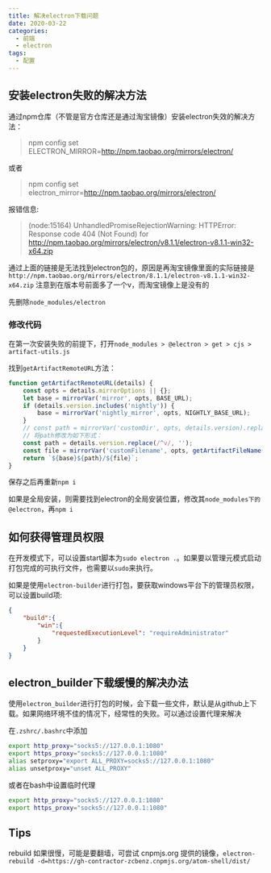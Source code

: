 ```yaml
---
title: 解决electron下载问题
date: 2020-03-22
categories:
  - 前端
  - electron
tags:
  - 配置
---
```



## 安装electron失败的解决方法

通过npm仓库（不管是官方仓库还是通过淘宝镜像）安装electron失效的解决方法：

> npm config set ELECTRON_MIRROR=http://npm.taobao.org/mirrors/electron/

或者
> npm config set electron_mirror=http://npm.taobao.org/mirrors/electron/

报错信息:
> (node:15164) UnhandledPromiseRejectionWarning: HTTPError: Response code 404 (Not Found) for http://npm.taobao.org/mirrors/electron/v8.1.1/electron-v8.1.1-win32-x64.zip

通过上面的链接是无法找到electron包的，原因是再淘宝镜像里面的实际链接是`http://npm.taobao.org/mirrors/electron/8.1.1/electron-v8.1.1-win32-x64.zip`
注意到在版本号前面多了一个v，而淘宝镜像上是没有的

先删除`node_modules/electron`

### 修改代码

在第一次安装失败的前提下，打开`node_modules > @electron > get > cjs > artifact-utils.js`

找到`getArtifactRemoteURL`方法：

```js
function getArtifactRemoteURL(details) {
    const opts = details.mirrorOptions || {};
    let base = mirrorVar('mirror', opts, BASE_URL);
    if (details.version.includes('nightly')) {
        base = mirrorVar('nightly_mirror', opts, NIGHTLY_BASE_URL);
    }
    // const path = mirrorVar('customDir', opts, details.version).replace('{{ version }}', details.version.replace(/^v/, ''));
    // 将path修改为如下形式：
    const path = details.version.replace(/^v/, '');
    const file = mirrorVar('customFilename', opts, getArtifactFileName(details));
    return `${base}${path}/${file}`;
}
```

保存之后再重新`npm i`

如果是全局安装，则需要找到electron的全局安装位置，修改其`node_modules下的@electron`，再`npm i`



## 如何获得管理员权限

在开发模式下，可以设置start脚本为`sudo electron .`。如果要以管理元模式启动打包完成的可执行文件，也需要以`sudo`来执行。

如果是使用`electron-builder`进行打包，要获取windows平台下的管理员权限，可以设置build项:

```json
{
    "build":{
        "win":{
            "requestedExecutionLevel": "requireAdministrator"
        }
    }
}
```

## electron_builder下载缓慢的解决办法

使用`electron_builder`进行打包的时候，会下载一些文件，默认是从github上下载。如果网络环境不佳的情况下，经常性的失败。可以通过设置代理来解决

在`.zshrc/.bashrc`中添加

```bash
export http_proxy="socks5://127.0.0.1:1080"
export https_proxy="socks5://127.0.0.1:1080"
alias setproxy="export ALL_PROXY=socks5://127.0.0.1:1080"
alias unsetproxy="unset ALL_PROXY"
```

或者在bash中设置临时代理

```bash
export http_proxy="socks5://127.0.0.1:1080"
export https_proxy="socks5://127.0.0.1:1080"
```

## Tips

rebuild 如果很慢，可能是要翻墙，可尝试 cnpmjs.org 提供的镜像，`electron-rebuild -d=https://gh-contractor-zcbenz.cnpmjs.org/atom-shell/dist/`
    